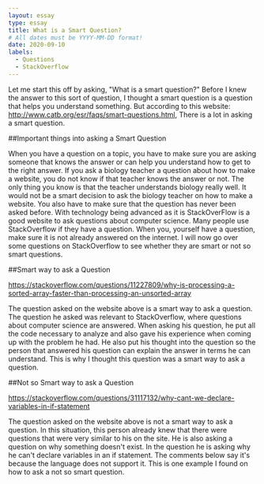 ```yaml
---
layout: essay
type: essay
title: What is a Smart Question?
# All dates must be YYYY-MM-DD format!
date: 2020-09-10
labels:
  - Questions
  - StackOverflow
---
```


Let me start this off by asking, "What is a smart question?" Before I knew the answer to this sort of question, I thought a smart question is a question that helps you understand something. But according to this website: http://www.catb.org/esr/faqs/smart-questions.html, There is a lot in asking a smart question.

##Important things into asking a Smart Question

When you have a question on a topic, you have to make sure you are asking someone that knows the answer or can help you understand how to get to the right answer. If you ask a biology teacher a question about how to make a website, you do not know if that teacher knows the answer or not. The only thing you know is that the teacher understands biology really well. It would not be a smart decision to ask the biology teacher on how to make a website. You also have to make sure that the question has never been asked before. With technology being advanced as it is StackOverFlow is a good website to ask questions about computer science. Many people use StackOverflow if they have a question. When you, yourself have a question, make sure it is not already answered on the internet. I will now go over some questions on StackOverflow to see whether they are smart or not so smart questions.

##Smart way to ask a Question

https://stackoverflow.com/questions/11227809/why-is-processing-a-sorted-array-faster-than-processing-an-unsorted-array

The question asked on the website above is a smart way to ask a question. The question he asked was relevant to StackOverflow, where questions about computer science are answered. When asking his question, he put all the code necessary to analyze and also gave his experience when coming up with the problem he had. He also put his thought into the question so the person that answered his question can explain the answer in terms he can understand. This is why I thought this question was a smart way to ask a question.

##Not so Smart way to ask a Question

https://stackoverflow.com/questions/31117132/why-cant-we-declare-variables-in-if-statement

The question asked on the website above is not a smart way to ask a question. In this situation, this person already knew that there were questions that were very similar to his on the site. He is also asking a question on why something doesn't exist. In the question he is asking why he can't declare variables in an if statement. The comments below say it's because the language does not support it. This is one example I found on how to ask a not so smart question.
